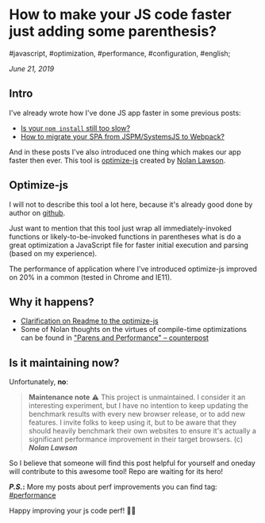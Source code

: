 # How to make your JS code faster just adding some parenthesis?

#javascript, #optimization, #performance, #configuration, #english;

_June 21, 2019_

## Intro

I've already wrote how I've done JS app faster in some previous posts:

* [Is your `npm install` still too slow?](/posts/is-your-npm-install-still-too-slow/) 
* [How to migrate your SPA from JSPM/SystemsJS to Webpack?](/posts/how-to-migrate-your-spa-from-jspm-systemsjs-to-webpack/)

And in these posts I've also introduced one thing which makes our app faster then ever. This tool is [optimize-js](https://github.com/nolanlawson/optimize-js) created by [Nolan Lawson](https://nolanlawson.com).

## Optimize-js

I will not to describe this tool a lot here, because it's already good done by author on [github](https://github.com/nolanlawson/optimize-js#optimize-js).

Just want to mention that this tool just wrap all immediately-invoked functions or likely-to-be-invoked functions in parentheses what is do a great optimization a JavaScript file for faster initial execution and parsing (based on my experience).

The performance of application where I've introduced optimize-js improved on 20% in a common (tested in Chrome and IE11).

## Why it happens?

* [Clarification on Readme to the optimize-js](https://github.com/nolanlawson/optimize-js#why)
* Some of Nolan thoughts on the virtues of compile-time optimizations can be found in ["Parens and Performance" – counterpost](https://gist.github.com/nolanlawson/e73c61da78ffb39e4fc034a62ce8b263)

## Is it maintaining now?

Unfortunately, **no**:

>  **Maintenance note** ⚠️ This project is unmaintained. I consider it an interesting experiment, but I have no intention to keep updating the benchmark results with every new browser release, or to add new features. I invite folks to keep using it, but to be aware that they should heavily benchmark their own websites to ensure it's actually a significant performance improvement in their target browsers. (c) **_Nolan Lawson_**

So I believe that someone will find this post helpful for yourself and oneday will contribute to this awesome tool! Repo are waiting for its hero!

**_P.S._:** More my posts about perf improvements you can find tag: [#performance](/tags/index.html#performance)

Happy improving your js code perf! ✌🏼
